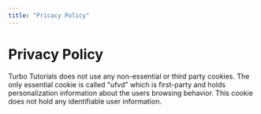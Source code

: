 ```yaml
---
title: "Pricacy Policy"
---
```


<h1 class="text-3xl font-bold leading-none mb-4 md:text-6xl uppercase">
  <span class="inline-block bg-black p-2">
    <span class="flowing-title inline">Privacy Policy</span>
  </span>
</h1>

<section class="max-w-3xl text-xl">
<p>Turbo Tutorials does not use any non-essential or third party cookies. The only essential cookie is called "ufvd" which is first-party and holds personalization information about the users browsing behavior. This cookie does not hold any identifiable user information.</p>
</section>
